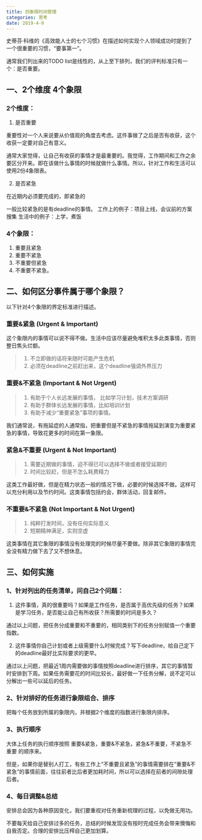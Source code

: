 ```yaml
---
title: 四象限时间管理
categories: 思考
date: 2019-4-9
---  
```


史蒂芬·科维的《高效能人士的七个习惯》在描述如何实现个人领域成功时提到了一个很重要的习惯，“要事第一”。

通常我们列出来的TODO list是线性的，从上至下排列，我们的评判标准只有一个：是否重要。

## 一、2个维度 4个象限

### 2个维度：
1. 是否重要

  重要性对一个人来说要从价值观的角度去考虑。这件事做了之后是否有收获，这个收获一定要对自己有意义。

  通常大家觉得，让自己有收获的事情才是最重要的。我觉得，工作期间和工作之余要区分开来。即在该做什么事情的时候就做什么事情。所以，针对工作和生活可以使用2份4象限表。


2. 是否紧急

  在近期内必须要完成的，即紧急的

  一般比较紧急的是有deadline的事情。
  工作上的例子：项目上线，会议前的方案搜集
  生活中的例子：上学，煮饭

### 4个象限：
1. 重要且紧急
2. 重要不紧急
3. 不重要但紧急
4. 不重要不紧急。

## 二、如何区分事件属于哪个象限？

以下针对4个象限的界定标准进行描述。

### 重要&紧急 (Urgent & Important)

这个象限内的事情可以说不得不做。生活中应该尽量避免堆积太多此类事情，否则整日焦头烂额。

> 1. 不立即做的话将来随时可能产生危机
> 2. 必须在deadline之前赶出来，这个deadline强调外界压力

### 重要&不紧急 (Important & Not Urgent)

> 1. 有助于个人长远发展的事情， 比如学习计划，技术方案调研
> 2. 有助于群体长远发展的事情，比如培训计划
> 3. 有助于减少“重要紧急”事项的事情。

我们通常说，有拖延症的人通常指，把重要但是不紧急的事情拖延到演变为重要紧急的事情，导致花更多的时间在第一象限。

### 紧急&不重要 (Urgent & Not Important)

> 1. 需要近期做的事情，迫不得已可以选择不做或者接受延期的
> 2. 时间比较赶，但是不怎么耗费精力

这类工作最好做，但是在精力状态一般的情况下做，必要的时候选择不做。这样可以充分利用以及节约时间。这类事情包括约会，群体活动，回复邮件。

### 不重要&不紧急 (Not Important & Not Urgent)

> 1. 纯粹打发时间，没有任何实际意义
> 2. 短期精神满足，实则空虚

这类事情在其它象限的事情没有处理完的时候尽量不要做。除非其它象限的事情完全没有精力做下去了又不想休息。

## 三、如何实施

### 1、针对列出的任务清单，问自己2个问题：

1. 这件事情，真的很重要吗？如果是工作任务，是否属于高优先级的任务？如果是学习任务，是否能让自己有所收获？所需要的时间是多久？

通过以上问题，把任务分成重要和不重要的，相同类别下的任务分别赋值一个重要指数。

2. 这件事情你自己计划或者上级需要什么时候完成？写下deadline，给自己定下的deadline最好比实际要求的更早。

通过以上问题，把最近1周内需要做的事情按照deadline进行排序，其它的事情暂时安排到下周。如果任务需要花的时间比较长，最好做一下任务分解，说不定可以分解出一些可以延后的任务。

### 2、针对排好的任务进行象限组合、排序

把每个任务放到所属的象限内，并根据2个维度的指数进行象限内排序。

### 3、执行顺序

大体上任务的执行顺序按照 重要&紧急，重要&不紧急，紧急&不重要，不紧急不重要 的顺序来。

但是，如果你是替别人打工，有些工作上“不重要且紧急”的事情需要排在“重要&不紧急”的事情前面，往往前者比后者更加耗时间，所以可以选择在前者的间隙处理后者。

### 4、每日调整&总结

安排总会因为各种原因变化，我们要重视对任务重新梳理的过程，以免做无用功。

不要每天给自己安排过多的任务，总结的时候发现没有按时完成任务会带来懊悔和自我否定。合理的安排比压榨自己更加划算。


